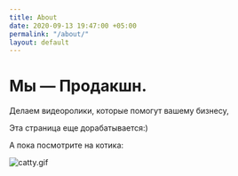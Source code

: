 ```yaml
---
title: About
date: 2020-09-13 19:47:00 +05:00
permalink: "/about/"
layout: default
---
```


# Мы — Продакшн.
Делаем видеоролики, которые помогут вашему бизнесу, 


Эта страница еще дорабатывается:)

А пока посмотрите на котика:
 
![catty.gif](/uploads/catty.gif)